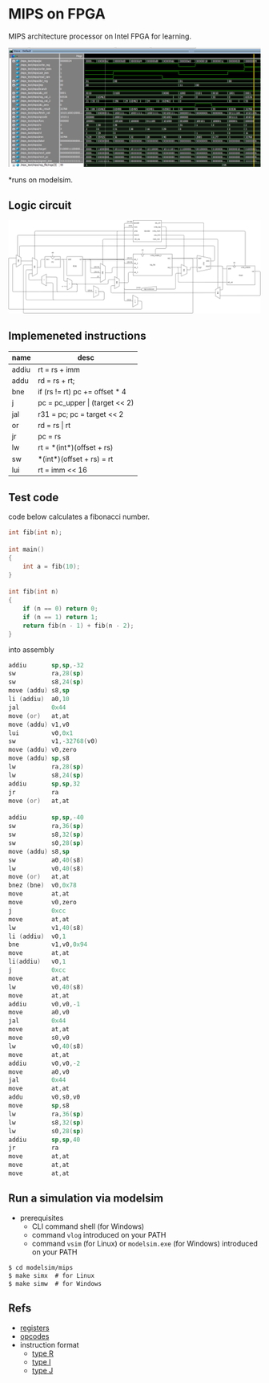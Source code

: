 # MIPS on FPGA

MIPS architecture processor on Intel FPGA for learning.

![](./doc/img/screenshot.png)

*runs on modelsim.

## Logic circuit

![](./doc/img/architecture.drawio.png)

## Implemeneted instructions

|name|desc|
|-|-|
|addiu|rt = rs + imm|
|addu|rd = rs + rt;|
|bne|if (rs != rt) pc += offset * 4|
|j|pc = pc_upper \| (target << 2)|
|jal|r31 = pc; pc = target << 2|
|or|rd = rs \| rt|
|jr|pc = rs|
|lw|rt = \*(int\*)(offset + rs)|
|sw|\*(int\*)(offset + rs) = rt|
|lui|rt = imm << 16|


## Test code

code below calculates a fibonacci number.

```c
int fib(int n);

int main()
{
    int a = fib(10);
}

int fib(int n)
{
    if (n == 0) return 0;
    if (n == 1) return 1;
    return fib(n - 1) + fib(n - 2);
}
```

into assembly

```asm
addiu       sp,sp,-32
sw          ra,28(sp)
sw          s8,24(sp)
move (addu) s8,sp
li (addiu)  a0,10
jal         0x44
move (or)   at,at
move (addu) v1,v0
lui         v0,0x1
sw          v1,-32768(v0)
move (addu) v0,zero
move (addu) sp,s8
lw          ra,28(sp)
lw          s8,24(sp)
addiu       sp,sp,32
jr          ra
move (or)   at,at

addiu       sp,sp,-40
sw          ra,36(sp)
sw          s8,32(sp)
sw          s0,28(sp)
move (addu) s8,sp
sw          a0,40(s8)
lw          v0,40(s8)
move (or)   at,at
bnez (bne)  v0,0x78
move        at,at
move        v0,zero
j           0xcc
move        at,at
lw          v1,40(s8)
li (addiu)  v0,1
bne         v1,v0,0x94
move        at,at
li(addiu)   v0,1
j           0xcc
move        at,at
lw          v0,40(s8)
move        at,at
addiu       v0,v0,-1
move        a0,v0
jal         0x44
move        at,at
move        s0,v0
lw          v0,40(s8)
move        at,at
addiu       v0,v0,-2
move        a0,v0
jal         0x44
move        at,at
addu        v0,s0,v0
move        sp,s8
lw          ra,36(sp)
lw          s8,32(sp)
lw          s0,28(sp)
addiu       sp,sp,40
jr          ra
move        at,at
move        at,at
move        at,at
```

## Run a simulation via modelsim

- prerequisites
    - CLI command shell (for Windows)
    - command `vlog` introduced on your PATH
    - command `vsim` (for Linux) or `modelsim.exe` (for Windows) introduced on your PATH

```
$ cd modelsim/mips
$ make simx  # for Linux
$ make simw  # for Windows
```

## Refs

- [registers](https://opencores.org/projects/plasma/opcodes#compiler-register-usage)
- [opcodes](https://opencores.org/projects/plasma/opcodes#opcodes)
- instruction format
    - [type R](https://www.d.umn.edu/~gshute/mips/rtype.xhtml)
    - [type I](https://www.d.umn.edu/~gshute/mips/itype.xhtml)
    - [type J](https://www.d.umn.edu/~gshute/mips/jtype.xhtml)
